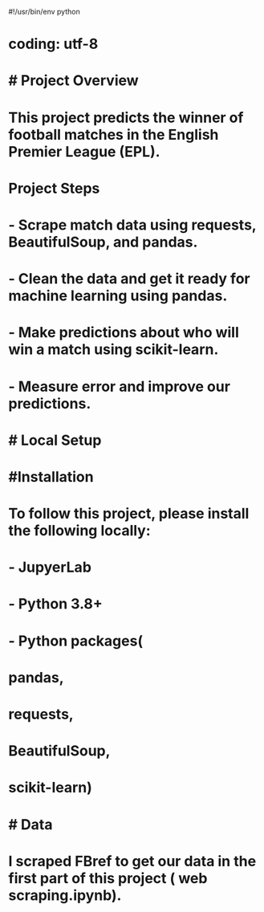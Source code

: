 #!/usr/bin/env python
# coding: utf-8

# # Project Overview

# This project predicts the winner of football matches in the English Premier League (EPL).

# Project Steps
# 
# -  Scrape match data using requests, BeautifulSoup, and pandas.
# -  Clean the data and get it ready for machine learning using pandas.
# -  Make predictions about who will win a match using scikit-learn.
# -  Measure error and improve our predictions.

# # Local Setup

# #Installation 

# To follow this project, please install the following locally:
# 
# -  JupyerLab
# -  Python 3.8+
# 
# 
# -  Python packages( 
#  pandas,
#  requests,
#  BeautifulSoup,
#  scikit-learn)

# # Data

# I scraped FBref to get our data in the first part of this project ( web scraping.ipynb).
